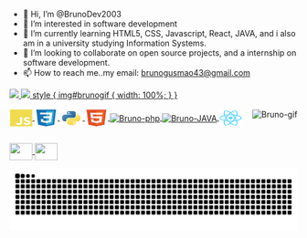 - 👋 Hi, I’m @BrunoDev2003
- 👀 I’m interested in software development
- 🌱 I’m currently learning HTML5, CSS, Javascript, React, JAVA, and i also am in a university studying Information Systems.
- 💞️ I’m looking to collaborate on open source projects, and a internship on software development.
- 📫 How to reach me..my email: brunogusmao43@gmail.com

<!---
BrunoDev2003/BrunoDev2003 is a ✨ special ✨ repository because its `README.md` (this file) appears on your GitHub profile.
You can click the Preview link to take a look at your changes.
--->



<div>
  <a href="https://github.com/BrunoDev2003">
  <img height="180em" src="https://github-readme-stats.vercel.app/api?username=BrunoDev2003&show_icons=true&theme=radical&include_all_commits=true&count_private=true"/>
  <img height="180em" src="https://github-readme-stats.vercel.app/api/top-langs/?username=BrunoDev2003&layout=compact&langs_count=16&theme=radical"/>
    style {
  img#brunogif {
    width: 100%;
  }
}
</div>
  
  <div style="display: inline_block"><br>
    <img align="center" alt="Bruno-Js" Height="30" width="40" src="https://raw.githubusercontent.com/devicons/devicon/master/icons/javascript/javascript-plain.svg">
    <img align="center" alt="Bruno-CSS" Height="30" width="40" src="https://raw.githubusercontent.com/devicons/devicon/master/icons/css3/css3-original.svg">
    <img align="center" alt="Bruno-Python" Height="30" width="40" src="https://raw.githubusercontent.com/devicons/devicon/master/icons/python/python-original.svg">
    <img align="center" alt="Bruno-HTML" Height="30" width="40" src="https://raw.githubusercontent.com/devicons/devicon/master/icons/html5/html5-original.svg">
    <img align="center" alt="Bruno-php" Height="30" width="40" src="https://cdn.jsdelivr.net/gh/devicons/devicon/icons/php/php-original.svg" />
    <img align="center" alt="Bruno-JAVA" Height="30" width="40"  src="https://cdn.jsdelivr.net/gh/devicons/devicon/icons/java/java-original-wordmark.svg" />
    <img align="center" alt="Bruno-React" Height="30" width="40" src="https://raw.githubusercontent.com/devicons/devicon/master/icons/react/react-original.svg"/>
    <img id="brunogif" align="right" alt="Bruno-gif" src="https://cdn.discordapp.com/attachments/426389909192835072/991458746494619708/Design_sem_nome.gif">
  </div>
  
  ##
  
  <div>
  <a href="https://www.linkedin.com/in/bruno-mendon%C3%A7a-gusm%C3%A3o-274872219/" target="_blank"><img align ="center" height="30" width="40" src="https://cdn.jsdelivr.net/gh/devicons/devicon/icons/linkedin/linkedin-original.svg" />
    <a href="mailto:brunogusmao43@gmail.com"><img align ="center" height="30" width="40" src="https://img.shields.io/badge/-Gmail-%233333?style=for-the-badge&logo-gmail&logoColor=white" target="_blank"></a>
    
![Snake animation](https://github.com/BrunoDev2003/BrunoDev2003/blob/output/github-contribution-grid-snake.svg)
  </div>


    
    
          
